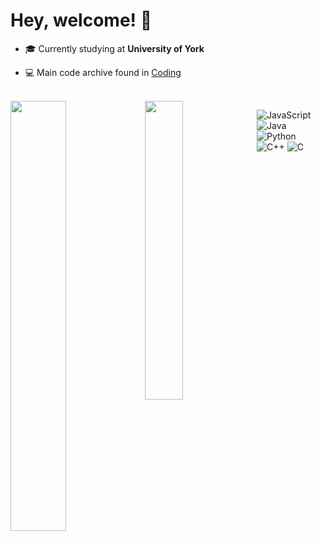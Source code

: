 #  Hey, welcome! 👋

- 🎓 Currently studying at **University of York**

- 💻 Main code archive found in [Coding](https://tomster12.github.io/Coding/)

<br />

<img align="left" width="42%" src="https://github-readme-stats.vercel.app/api?username=tomster12&count_private=true&show_icons=true&theme=dracula" />
<img align="left" width="35%" src="https://github-readme-stats.vercel.app/api/top-langs/?username=tomster12&count_private=true&layout=compact&theme=dracula" />

<!-- ![Top Langs](https://github-readme-stats.vercel.app/api/top-langs/?username=tomster12&layout=compact&langs_count=10&theme=dracula) -->
<!-- ![tomster12's GitHub stats](https://github-readme-stats.vercel.app/api?username=tomster12&show_icons=true&theme=dracula) -->

![JavaScript](https://img.shields.io/badge/javascript-%23323330.svg?style=for-the-badge&logo=javascript&logoColor=%23F7DF1E)
![Java](https://img.shields.io/badge/java-%23ED8B00.svg?style=for-the-badge&logo=java&logoColor=white)
![Python](https://img.shields.io/badge/python-3670A0?style=for-the-badge&logo=python&logoColor=ffdd54)
![C++](https://img.shields.io/badge/c++-%2300599C.svg?style=for-the-badge&logo=c%2B%2B&logoColor=white)
![C](https://img.shields.io/badge/c-%2300599C.svg?style=for-the-badge&logo=c&logoColor=white)
